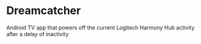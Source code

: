 # Dreamcatcher
Android TV app that powers off the current Logitech Harmony Hub activity after a delay of inactivity
